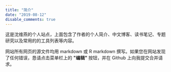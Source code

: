 ```yaml
---
title: "简介"
date: "2019-08-12"
disable_comments: true
---
```


这是沈维燕的个人站点，上面包含了作者的个人简介、中文博客、读书笔记、专题研究以及常用的的工具列表等内容。

网站所有网页的源文件均用 markdown 或 R markdown 撰写。如果您在网站发现了任何错误，恳请点击菜单栏上的 **"编辑"** 按钮，并在 Github 上向我提交合并请求。
